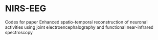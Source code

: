 # NIRS-EEG
Codes for paper Enhanced spatio-temporal reconstruction of neuronal activities using joint electroencephalography and functional near-infrared spectroscopy
